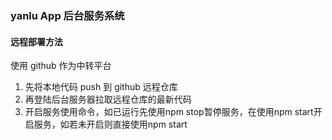 ### yanlu App 后台服务系统

#### 远程部署方法
使用 github 作为中转平台
1. 先将本地代码 push 到 github 远程仓库
2. 再登陆后台服务器拉取远程仓库的最新代码
3. 开启服务使用命令，如已运行先使用npm stop暂停服务，在使用npm start开启服务，如若未开启则直接使用npm start

